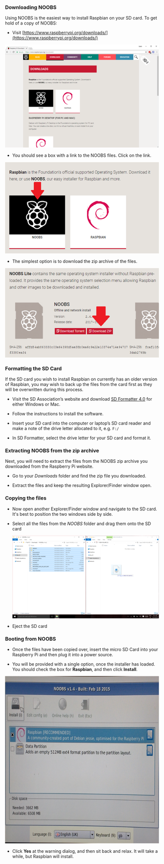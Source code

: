 ### Downloading NOOBS

Using NOOBS is the easiest way to install Raspbian on your SD card. To get hold of a copy of NOOBS:

+ Visit [https://www.raspberrypi.org/downloads/](https://www.raspberrypi.org/downloads/)

![Downloads page](images/downloads-page.png)

+ You should see a box with a link to the NOOBS files. Click on the link.

![Click on NOOBS](images/click-noobs.png)

+ The simplest option is to download the zip archive of the files.

![Download zip](images/download-zip.png)

### Formatting the SD Card

If the SD card you wish to install Raspbian on currently has an older version of Raspbian, you may wish to back up the files from the card first as they will be overwritten during this process.

+ Visit the SD Association’s website and download [SD Formatter 4.0](https://www.sdcard.org/downloads/formatter_4/index.html) for either Windows or Mac.

+ Follow the instructions to install the software.

+ Insert your SD card into the computer or laptop’s SD card reader and make a note of the drive letter allocated to it, e.g. `F:/`

+ In SD Formatter, select the drive letter for your SD card and format it.


### Extracting NOOBS from the zip archive

Next, you will need to extract the files from the NOOBS zip archive you downloaded from the Raspberry Pi website.

+ Go to your *Downloads* folder and find the zip file you downloaded.

+ Extract the files and keep the resulting Explorer/Finder window open.

### Copying the files

+ Now open another Explorer/Finder window and navigate to the SD card. It's best to position the two windows side by side.

+ Select all the files from the *NOOBS* folder and drag them onto the SD card

  ![copy 2](images/windows/copy2.png)

+ Eject the SD card


### Booting from NOOBS

+ Once the files have been copied over, insert the micro SD Card into your Raspberry Pi and then plug it into a power source.

+ You will be provided with a single option, once the installer has loaded. You should check the box for **Raspbian**, and then click **Install**.

![install](images/install.png)

+ Click **Yes** at the warning dialog, and then sit back and relax. It will take a while, but Raspbian will install.
